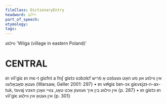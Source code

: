 ```yaml
---
fileClass: DictionaryEntry
headword: ווילגע
part_of_speech: 
etymology: 
tags: 
---
```

ווילגע
'Wilga (village in eastern Poland)'

CENTRAL
========

ᵻn vil'giɛ ᵻn mɛ-t giɛfnt a frᵻʃ giɛtɔ sɔbɔlɛf אין ווילגע און מע האָט געעפֿנט אַ פֿריש געטאָ סאָבאָלעוו {Warsaw, Geller 2001: 297}
	•	ᵻn vᵻɬgiɛ bᵻn-ɔx giɛvɛjzᵻ-n-ax-tuk, tsvaj vɔxn אין ווילגע בין איך געוועזן אַכט טאָג, צוויי וואָכן {p. 287}
	•	ᵻn giɛtɔ ᵻn vil'giɛ אין געטאָ אין ווילגע {p. 301}
